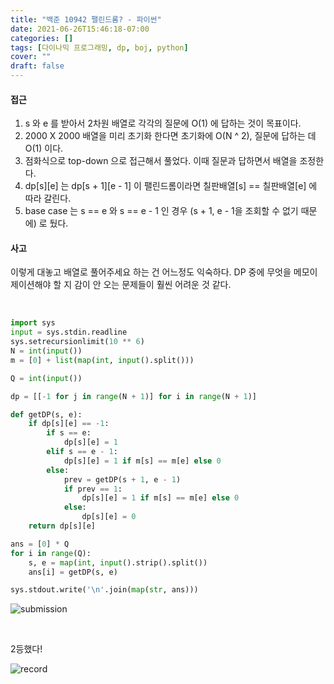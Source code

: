```yaml
---
title: "백준 10942 팰린드롬? - 파이썬"
date: 2021-06-26T15:46:18-07:00
categories: []
tags: [다이나믹 프로그래밍, dp, boj, python]
cover: ""
draft: false
---
```


#### **접근**

1. s 와 e 를 받아서 2차원 배열로 각각의 질문에 O(1) 에 답하는 것이 목표이다.
1. 2000 X 2000 배열을 미리 초기화 한다면 초기화에 O(N ^ 2), 질문에 답하는 데 O(1) 이다.
1. 점화식으로 top-down 으로 접근해서 풀었다. 이때 질문과 답하면서 배열을 조정한다.
1. dp[s][e] 는 dp[s + 1][e - 1] 이 팰린드롬이라면 칠판배열[s] == 칠판배열[e] 에 따라 갈린다.
1. base case 는 s == e 와 s == e - 1 인 경우 (s + 1, e - 1을 조회할 수 없기 때문에) 로 뒀다.

#### **사고**

이렇게 대놓고 배열로 풀어주세요 하는 건 어느정도 익숙하다. DP 중에 무엇을 메모이제이션해야 할 지 감이 안 오는 문제들이 훨씬 어려운 것 같다.

&nbsp;

```python
import sys
input = sys.stdin.readline
sys.setrecursionlimit(10 ** 6)
N = int(input())
m = [0] + list(map(int, input().split()))

Q = int(input())

dp = [[-1 for j in range(N + 1)] for i in range(N + 1)]

def getDP(s, e):
    if dp[s][e] == -1:
        if s == e:
            dp[s][e] = 1
        elif s == e - 1:
            dp[s][e] = 1 if m[s] == m[e] else 0
        else:
            prev = getDP(s + 1, e - 1)
            if prev == 1:
                dp[s][e] = 1 if m[s] == m[e] else 0
            else:
                dp[s][e] = 0
    return dp[s][e]

ans = [0] * Q
for i in range(Q):
    s, e = map(int, input().strip().split())
    ans[i] = getDP(s, e)

sys.stdout.write('\n'.join(map(str, ans)))
```

![submission](/img/boj10942.png)

&nbsp;

2등했다!

![record](/img/boj10942_e.jpg)
